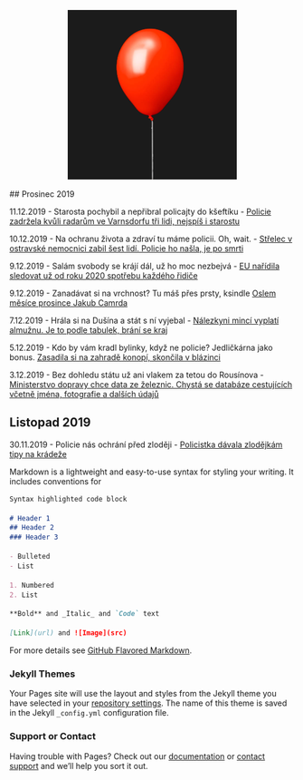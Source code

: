 <p align="center">
   <img src="cervenybalonek.png">
</p>
## Prosinec 2019

11.12.2019 - Starosta pochybil a nepřibral policajty do kšeftíku - [Policie zadržela kvůli radarům ve Varnsdorfu tři lidi, nejspíš i starostu](https://www.idnes.cz/usti/zpravy/varnsdorf-radary-zadrzeni-policie-starosta.A191211_084534_usti-zpravy_alh)

10.12.2019 - Na ochranu života a zdraví tu máme policii. Oh, wait. - [Střelec v ostravské nemocnici zabil šest lidí. Policie ho našla, je po smrti](https://www.idnes.cz/ostrava/zpravy/strelba-ostrava-nemocnice-policie-zasah.A191210_081440_ostrava-zpravy_klu)

9.12.2019 - Salám svobody se krájí dál, už ho moc nezbejvá - [EU nařídila sledovat už od roku 2020 spotřebu každého řidiče](http://www.autoforum.cz/predstaveni/eu-naridila-sledovat-od-roku-2020-spotrebu-kazdeho-ridice-nekteri-na-to-doplati/?utm_source=www.seznam.cz&utm_medium=sekce-z-internetu&fbclid=IwAR0SaypAUu5HeAF_kR1FIRaACko1HTcb3wcPIjZ05x0JfnlqOteFWOGPl20)

9.12.2019 - Zanadávat si na vrchnost? Tu máš přes prsty, ksindle [Oslem měsíce prosince Jakub Camrda](https://paragraphos.pecina.cz/all/uvahy-a-komentare/oslem-mesice-prosince-jakub-carmda)

7.12.2019 - Hrála si na Dušína a stát s ní vyjebal - [Nálezkyni mincí vyplatí almužnu. Je to podle tabulek, brání se kraj](https://www.idnes.cz/pardubice/zpravy/nalezne-nalez-minci-vychodoceske-muzeum-pardubicky-kraj-poklad-chocen.A191206_123349_pardubice-zpravy_lati?)

5.12.2019 - Kdo by vám kradl bylinky, když ne policie? Jedličkárna jako bonus. [Zasadila si na zahradě konopí, skončila v blázinci](https://www.novinky.cz/domaci/clanek/zasadila-si-na-zahrade-konopi-skoncila-v-blazinci-40306030?dop-ab-variant=102&seq-no=3&source=hp&utm_source=www.seznam.cz&utm_medium=z-boxiku&utm_campaign=null&fbclid=IwAR2JTH4a4M41_5WWLE8yxw_ZbqIPl2QEjFnf4ym84vaI6wQwdO29jiv0OoQ)

3.12.2019 - Bez dohledu státu už ani vlakem za tetou do Rousínova - [Ministerstvo dopravy chce data ze železnic. Chystá se databáze cestujících včetně jména, fotografie a dalších údajů](https://www.zive.cz/clanky/ministerstvo-dopravy-chce-data-ze-zeleznic-chysta-se-databaze-cestujicich-vcetne-jmena-fotografie-a-dalsich-udaju/sc-3-a-201466/default.aspx?fbclid=IwAR3Z291mNZHGooB0zCKfv4gZHAi3HOKEv3zax4V-Jw1wn6Sizx-uuteIl7o)

## Listopad 2019

30.11.2019 - Policie nás ochrání před zloději - [Policistka dávala zlodějkám tipy na krádeže](https://www.novinky.cz/krimi/clanek/policistka-davala-zlodejkam-tipy-na-kradeze-40305361?dop-ab-variant=0&seq-no=2&source=hp&utm_source=www.seznam.cz&utm_medium=z-boxiku&utm_campaign=null)



Markdown is a lightweight and easy-to-use syntax for styling your writing. It includes conventions for

```markdown
Syntax highlighted code block

# Header 1
## Header 2
### Header 3

- Bulleted
- List

1. Numbered
2. List

**Bold** and _Italic_ and `Code` text

[Link](url) and ![Image](src)
```

For more details see [GitHub Flavored Markdown](https://guides.github.com/features/mastering-markdown/).

### Jekyll Themes

Your Pages site will use the layout and styles from the Jekyll theme you have selected in your [repository settings](https://github.com/blacktailedhawk/cervenybalonek/settings). The name of this theme is saved in the Jekyll `_config.yml` configuration file.

### Support or Contact

Having trouble with Pages? Check out our [documentation](https://help.github.com/categories/github-pages-basics/) or [contact support](https://github.com/contact) and we’ll help you sort it out.
